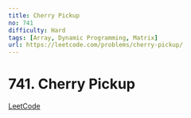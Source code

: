 ```yaml
---
title: Cherry Pickup
no: 741
difficulty: Hard
tags: [Array, Dynamic Programming, Matrix]
url: https://leetcode.com/problems/cherry-pickup/
---
```


# 741. Cherry Pickup

[LeetCode](https://leetcode.com/problems/cherry-pickup/)

